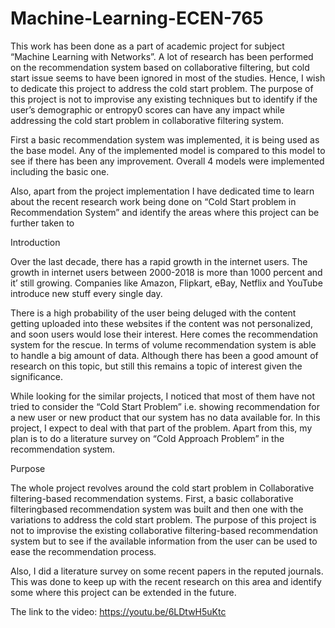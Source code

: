 # Machine-Learning-ECEN-765

This work has been done as a part of academic project for subject “Machine Learning with Networks”. A lot of research has been performed on the recommendation system based on collaborative filtering, but cold start issue seems to have been ignored in most of the studies. Hence, I wish to dedicate this project to address the cold start problem. The purpose of this project is not to improvise any existing techniques but to identify if the user’s demographic or entropy0 scores can have any impact while addressing the cold start problem in collaborative filtering system.  
 
First a basic recommendation system was implemented, it is being used as the base model. Any of the implemented model is compared to this model to see if there has been any improvement. Overall 4 models were implemented including the basic one. 
 
Also, apart from the project implementation I have dedicated time to learn about the recent research work being done on “Cold Start problem in Recommendation System” and identify the areas where this project can be further taken to

Introduction 
 
Over the last decade, there has a rapid growth in the internet users. The growth in internet users between 2000-2018 is more than 1000 percent and it’ still growing. Companies like Amazon, Flipkart, eBay, Netflix and YouTube introduce new stuff every single day.   
 
There is a high probability of the user being deluged with the content getting uploaded into these websites if the content was not personalized, and soon users would lose their interest. Here comes the recommendation system for the rescue. In terms of volume recommendation system is able to handle a big amount of data. Although there has been a good amount of research on this topic, but still this remains a topic of interest given the significance.   
 
While looking for the similar projects, I noticed that most of them have not tried to consider the “Cold Start Problem” i.e. showing recommendation for a new user or new product that our system has no data available for. In this project, I expect to deal with that part of the problem. Apart from this, my plan is to do a literature survey on “Cold Approach Problem” in the recommendation system. 

Purpose 
 
The whole project revolves around the cold start problem in Collaborative filtering-based recommendation systems. First, a basic collaborative filteringbased recommendation system was built and then one with the variations to address the cold start problem. The purpose of this project is not to improvise the existing collaborative filtering-based recommendation system but to see if the available information from the user can be used to ease the recommendation process. 
 
Also, I did a literature survey on some recent papers in the reputed journals. This was done to keep up with the recent research on this area and identify some where this project can be extended in the future. 

The link to the video: https://youtu.be/6LDtwH5uKtc 
